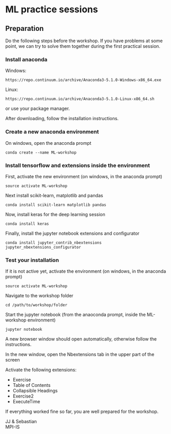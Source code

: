 # ML practice sessions

## Preparation

Do the following steps before the workshop. If you have problems at some point, we can try to solve them together during the first practical session.

### Install anaconda

Windows:

    https://repo.continuum.io/archive/Anaconda3-5.1.0-Windows-x86_64.exe
    
Linux:

    https://repo.continuum.io/archive/Anaconda3-5.1.0-Linux-x86_64.sh
    
or use your package manager.

After downloading, follow the installation instructions.

### Create a new anaconda environment

On windows, open the anaconda prompt

    conda create --name ML-workshop
    
### Install tensorflow and extensions inside the environment

First, activate the new environment (on windows, in the anaconda prompt)

    source activate ML-workshop
    
Next install scikit-learn, matplotlib and pandas

    conda install scikit-learn matplotlib pandas
    
Now, install keras for the deep learning session
    
    conda install keras
    
Finally, install the jupyter notebook extensions and configurator

    conda install jupyter_contrib_nbextensions jupyter_nbextensions_configurator
    
### Test your installation

If it is not active yet, activate the environment (on windows, in the anaconda prompt)

    source activate ML-workshop
    
Navigate to the workshop folder

    cd /path/to/workshop/folder
    
Start the jupyter notebook (from the anaoconda prompt, inside the ML-workshop environment)

    jupyter notebook
    
A new browser window should open automatically, otherwise follow the instructions.

In the new window, open the Nbextensions tab in the upper part of the screen

Activate the following extensions:

* Exercise
* Table of Contents
* Collapsible Headings
* Exercise2
* ExecuteTime

If everything worked fine so far, you are well prepared for the workshop.

JJ & Sebastian  
MPI-IS
